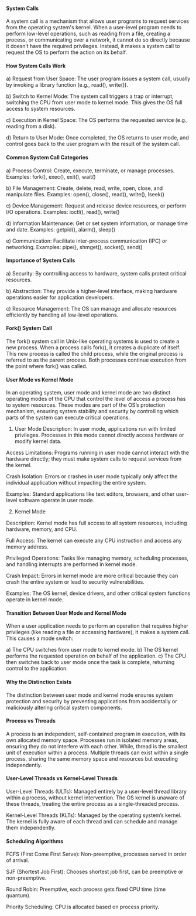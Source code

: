 #### System Calls

A system call is a mechanism that allows user programs to request services from the operating system's kernel. When a user-level program needs to perform low-level operations, such as reading from a file, creating a process, or communicating over a network, it cannot do so directly because it doesn’t have the required privileges. Instead, it makes a system call to request the OS to perform the action on its behalf.

#### How System Calls Work

a) Request from User Space: The user program issues a system call, usually by invoking a library function (e.g., read(), write()).

b) Switch to Kernel Mode: The system call triggers a trap or interrupt, switching the CPU from user mode to kernel mode. This gives the OS full access to system resources.

c) Execution in Kernel Space: The OS performs the requested service (e.g., reading from a disk).

d) Return to User Mode: Once completed, the OS returns to user mode, and control goes back to the user program with the result of the system call.

#### Common System Call Categories

a) Process Control: Create, execute, terminate, or manage processes. Examples: fork(), exec(), exit(), wait()

b) File Management: Create, delete, read, write, open, close, and manipulate files. Examples: open(), close(), read(), write(), lseek()

c) Device Management: Request and release device resources, or perform I/O operations. Examples: ioctl(), read(), write()

d) Information Maintenance: Get or set system information, or manage time and date. Examples: getpid(), alarm(), sleep()

e) Communication: Facilitate inter-process communication (IPC) or networking. Examples: pipe(), shmget(), socket(), send()

#### Importance of System Calls

a) Security: By controlling access to hardware, system calls protect critical resources.

b) Abstraction: They provide a higher-level interface, making hardware operations easier for application developers.

c) Resource Management: The OS can manage and allocate resources efficiently by handling all low-level operations.

#### Fork() System Call

The fork() system call in Unix-like operating systems is used to create a new process. When a process calls fork(), it creates a duplicate of itself. This new process is called the child process, while the original process is referred to as the parent process. Both processes continue execution from the point where fork() was called.

#### User Mode vs Kernel Mode

In an operating system, user mode and kernel mode are two distinct operating modes of the CPU that control the level of access a process has to system resources. These modes are part of the OS’s protection mechanism, ensuring system stability and security by controlling which parts of the system can execute critical operations.

1. User Mode
   Description: In user mode, applications run with limited privileges. Processes in this mode cannot directly access hardware or modify kernel data.

Access Limitations: Programs running in user mode cannot interact with the hardware directly; they must make system calls to request services from the kernel.

Crash Isolation: Errors or crashes in user mode typically only affect the individual application without impacting the entire system.

Examples: Standard applications like text editors, browsers, and other user-level software operate in user mode.

2. Kernel Mode

Description: Kernel mode has full access to all system resources, including hardware, memory, and CPU.

Full Access: The kernel can execute any CPU instruction and access any memory address.

Privileged Operations: Tasks like managing memory, scheduling processes, and handling interrupts are performed in kernel mode.

Crash Impact: Errors in kernel mode are more critical because they can crash the entire system or lead to security vulnerabilities.

Examples: The OS kernel, device drivers, and other critical system functions operate in kernel mode.

#### Transition Between User Mode and Kernel Mode

When a user application needs to perform an operation that requires higher privileges (like reading a file or accessing hardware), it makes a system call. This causes a mode switch:

a) The CPU switches from user mode to kernel mode.
b) The OS kernel performs the requested operation on behalf of the application.
c) The CPU then switches back to user mode once the task is complete, returning control to the application.

#### Why the Distinction Exists

The distinction between user mode and kernel mode ensures system protection and security by preventing applications from accidentally or maliciously altering critical system components.

#### Process vs Threads

A process is an independent, self-contained program in execution, with its own allocated memory space. Processes run in isolated memory areas, ensuring they do not interfere with each other. While, thread is the smallest unit of execution within a process. Multiple threads can exist within a single process, sharing the same memory space and resources but executing independently.

#### User-Level Threads vs Kernel-Level Threads

User-Level Threads (ULTs): Managed entirely by a user-level thread library within a process, without kernel intervention. The OS kernel is unaware of these threads, treating the entire process as a single-threaded process.

Kernel-Level Threads (KLTs): Managed by the operating system’s kernel. The kernel is fully aware of each thread and can schedule and manage them independently.

#### Scheduling Algorithms

FCFS (First Come First Serve): Non-preemptive, processes served in order of arrival.

SJF (Shortest Job First): Chooses shortest job first, can be preemptive or non-preemptive.

Round Robin: Preemptive, each process gets fixed CPU time (time quantum).

Priority Scheduling: CPU is allocated based on process priority.

